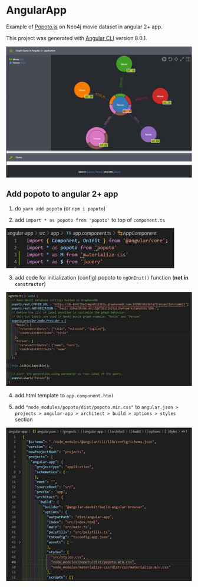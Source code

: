 # AngularApp

Example of [Popoto.js](http://popotojs.com/) on Neo4j movie dataset in angular 2+ app.

This project was generated with [Angular CLI](https://github.com/angular/angular-cli) version 8.0.1.

![Main screenshot](./screen/main.png "Main screenshot")

## Add popoto to angular 2+ app

1. do `yarn add popoto` (or `npm i popoto`)

2. add `import * as popoto from 'popoto'` to top of `component.ts`

![Add import](./screen/import.png "Add import")

3. add code for initialization (config) popoto to `ngOnInit()` function (**not in `constructor`**)

![Add configuration popoto](./screen/ngOnInit.png "Add configuration popoto")

4. add html template to `app.component.html`

5. add `"node_modules/popoto/dist/popoto.min.css"` to `angular.json > projects > angular-app > architect > build > options > styles` section

![Add css to angular.json](./screen/css.png "Add css to angular.json")

